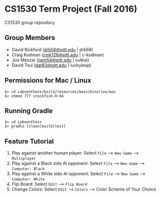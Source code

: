 # CS1530 Term Project (Fall 2016)  
CS1530 group repository  

## Group Members  
- David Bickford (drb56@pitt.edu | drb56)  
- Craig Kodman (cmk126@pitt.edu | c-kodman)  
- Joe Meszar (jwm54@pitt.edu | outkst)  
- David Tsui (dat83@pitt.edu | luckyleap)  

## Permissions for Mac / Linux
```
$> cd LaboonChess/build/resources/main/binaries/mac
$> chmod 777 stockfish-8-64
```
## Running Gradle
```
$> cd LaboonChess
$> gradle [clean|build|test]
```
## Feature Tutorial

1. Play against another human player:
   Select `File` --> `New Game` --> `Multiplayer`
2. Play against a Black side AI opponent:
   Select `File` --> `New Game` --> `Computer: Black`
3. Play against a White side AI opponent:
   Select `File` --> `New Game` --> `Computer: White`
4. Flip Board:
   Select `Edit` --> `Flip Board`
5. Change Colors:
   Select `Edit` --> `Colors` --> Color Scheme of Your Choice
                                  
